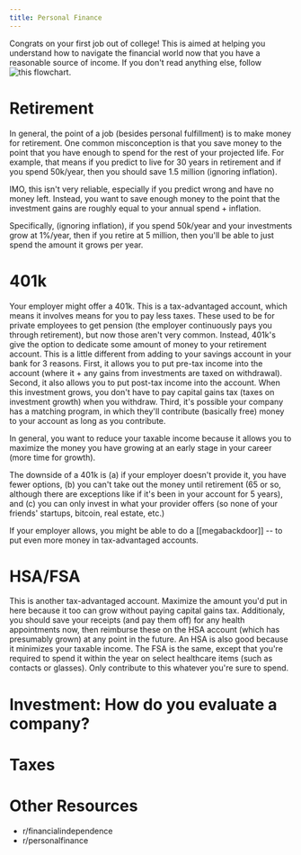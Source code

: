 ```yaml
---
title: Personal Finance
---
```


Congrats on your first job out of college! This is aimed at helping you understand how to navigate the financial world now that you have
a reasonable source of income. If you don't read anything else, follow ![this flowchart](https://i.imgur.com/lSoUQr2.jpg).

# Retirement
In general, the point of a job (besides personal fulfillment) is to make money for retirement. One common misconception is that you save money to the point that 
you have enough to spend for the rest of your projected life. For example, that means if you predict to live for 30 years in retirement and if you spend 50k/year,
then you should save 1.5 million (ignoring inflation).

IMO, this isn't very reliable, especially if you predict wrong and have no money left. Instead, you want to save
enough money to the point that the investment gains are roughly equal to your annual spend + inflation.

Specifically, (ignoring inflation), if you spend 50k/year and your investments grow at 1%/year, then if you retire at 5 million, then you'll be able to just spend the amount it grows per year.

# 401k
Your employer might offer a 401k. This is a tax-advantaged account, which means it involves means for you to pay less taxes. These used to be for private employees to get pension (the employer
continuously pays you through retirement), but now those aren't very common. Instead, 401k's give the option to dedicate some amount of money to your retirement account. This is a little
different from adding to your savings account in your bank for 3 reasons. First, it allows you to put pre-tax income into the account (where it + any gains from investments are taxed on withdrawal). Second,
it also allows you to put post-tax income into the account. When this investment grows, you don't have to pay capital gains tax (taxes on investment growth) when you withdraw. Third, it's possible your
company has a matching program, in which they'll contribute (basically free) money to your account as long as you contribute.

In general, you want to reduce your taxable income because it allows you to maximize the money you have growing at an early stage in your career (more time for growth).

The downside of a 401k is (a) if your employer doesn't provide it, you have fewer options, (b) you can't take out the money until retirement (65 or so, although there are exceptions like if it's been in your account for 5 years), and (c) you can
only invest in what your provider offers (so none of your friends' startups, bitcoin, real estate, etc.)

If your employer allows, you might be able to do a [[megabackdoor]] -- to put even more money in tax-advantaged accounts.

# HSA/FSA
This is another tax-advantaged account. Maximize the amount you'd put in here because it too can grow without paying capital gains tax. Additionaly, you should save your receipts (and pay them off) for any health appointments now, then reimburse these on the HSA account (which has presumably grown)
at any point in the future. An HSA is also good because it minimizes your taxable income. The FSA is the same, except that you're required to spend it within the year on select healthcare items (such as contacts or glasses). Only contribute to this whatever you're sure to spend.

# Investment: How do you evaluate a company?


# Taxes

# Other Resources
* r/financialindependence
* r/personalfinance
